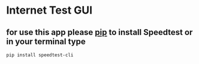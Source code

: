 # Internet Test GUI 

## for use this app please [pip](https://pypi.org/project/speedtest-cli) to install Speedtest or in your terminal type 
```bash
pip install speedtest-cli
```
